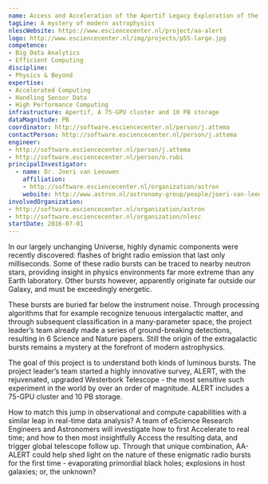 ```yaml
---
name: Access and Acceleration of the Apertif Legacy Exploration of the Radio Transient Sky
tagLine: A mystery of modern astrophysics
nlescWebsite: https://www.esciencecenter.nl/project/aa-alert
logo: http://www.esciencecenter.nl/img/projects/p55-large.jpg
competence:
- Big Data Analytics
- Efficient Computing
discipline:
- Physics & Beyond
expertise:
- Accelerated Computing
- Handling Sensor Data
- High Performance Computing
infrastructure: Apertif, A 75-GPU cluster and 10 PB storage
dataMagnitude: PB
coordinator: http://software.esciencecenter.nl/person/j.attema
contactPerson: http://software.esciencecenter.nl/person/j.attema
engineer:
- http://software.esciencecenter.nl/person/j.attema
- http://software.esciencecenter.nl/person/o.rubi
principalInvestigator:
  - name: Dr. Joeri van Leeuwen
    affiliation:
    - http://software.esciencecenter.nl/organization/astron
    website: http://www.astron.nl/astronomy-group/people/joeri-van-leeuwen/joeri-van-leeuwen
involvedOrganization:
- http://software.esciencecenter.nl/organization/astron
- http://software.esciencecenter.nl/organization/nlesc
startDate: 2016-07-01
---
```

In our largely unchanging Universe, highly dynamic components were
recently discovered: flashes of bright radio emission that last only
milliseconds. Some of these radio bursts can be traced to nearby
neutron stars, providing insight in physics environments far more
extreme than any Earth laboratory. Other bursts however, apparently
originate far outside our Galaxy, and must be exceedingly energetic.

These bursts are buried far below the instrument noise. Through
processing algorithms that for example recognize tenuous intergalactic
matter, and through subsequent classification in a many-parameter
space, the project leader’s team already made a series of
ground-breaking detections, resulting in 6 Science and Nature
papers. Still the origin of the extragalactic bursts remains a mystery
at the forefront of modern astrophysics.

The goal of this project is to understand both kinds of luminous
bursts. The project leader’s team started a highly innovative survey,
ALERT, with the rejuvenated, upgraded Westerbork Telescope - the most
sensitive such experiment in the world by over an order of
magnitude. ALERT includes a 75-GPU cluster and 10 PB storage.

How to match this jump in observational and compute capabilities with
a similar leap in real-time data analysis? A team of eScience Research
Engineers and Astronomers will investigate how to first Accelerate to
real time; and how to then most insightfully Access the resulting
data, and trigger global telescope follow up. Through that unique
combination, AA-ALERT could help shed light on the nature of these
enigmatic radio bursts for the first time - evaporating primordial
black holes; explosions in host galaxies; or, the unknown?
